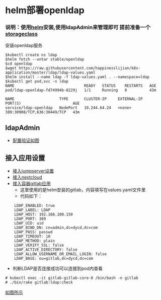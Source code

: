# helm部署openldap
### 说明：使用[helm](https://github.com/happinesslijian/k8s-application/tree/master/helm-install-harbor/install%20helm%20v2.14.1)安装,使用ldapAdmin来管理即可 提前准备一个[storageclass](https://github.com/happinesslijian/k8s-application/tree/master/nfs)
安装openldap服务
```
$kubectl create ns ldap
$helm fetch --untar stable/openldap
$cd openldap
$wget https://raw.githubusercontent.com/happinesslijian/k8s-application/master/ldap/ldap-values.yaml
$helm install --name ldap -f ldap-values.yaml . --namespace=ldap
$kubectl get pod,svc -n ldap
NAME                               READY   STATUS    RESTARTS   AGE
pod/ldap-openldap-fd74994b-8229j   1/1     Running   0          43m

NAME                    TYPE       CLUSTER-IP     EXTERNAL-IP   PORT(S)                       AGE
service/ldap-openldap   NodePort   10.244.64.24   <none>        389:30908/TCP,636:30449/TCP   43m
```
## ldapAdmin
- [配置验证如图](https://i.loli.net/2019/10/21/D57wM1GnQXziaC9.png)

## 接入应用设置
- [接入jumpserver设置](https://i.loli.net/2019/09/20/IRidulCYjp8BPbW.png)
- [接入nextcloud](https://www.orgleaf.com/2839.html)
- [接入容器gitlab应用](https://i.loli.net/2019/09/21/eSHlx5pnWf34PIz.png)
  - 这里使用的是helm安装的gitlab，内容填写在values.yaml文件里
  - 代码如下：
```
    LDAP_ENABLED: true
    LDAP_LABEL: LDAP
    LDAP_HOST: 192.168.100.150
    LDAP_PORT: 389
    LDAP_UID: uid
    LDAP_BIND_DN: cn=admin,dc=dycd,dc=com
    LDAP_PASS: passwd
    LDAP_TIMEOUT: 10
    LDAP_METHOD: plain
    LDAP_VERIFY_SSL: false
    LDAP_ACTIVE_DIRECTORY: false
    LDAP_ALLOW_USERNAME_OR_EMAIL_LOGIN: false
    LDAP_BASE: ou=gitlab,dc=dycd,dc=com
```
  - 判断LDAP是否连接成功可以连接到pod内查看
```
# kubectl exec -it gitlab-gitlab-core-0 /bin/bash -n gitlab
# ./bin/rake gitlab:ldap:check
```
[如图所示](https://i.loli.net/2019/09/22/pqN2M5rRestVYLc.png)
